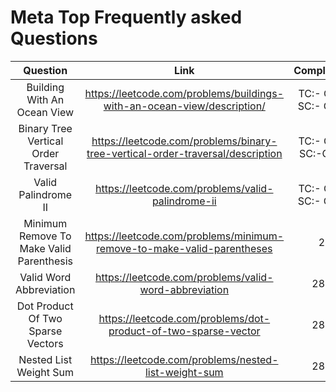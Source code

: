 # Meta Top Frequently asked Questions

| Question | Link  | Complexity   |
| :---:   | :---: | :---: |
| Building With An Ocean View | https://leetcode.com/problems/buildings-with-an-ocean-view/description/  | TC:- O(n)<br>SC:- O(1)|
| Binary Tree Vertical Order Traversal | https://leetcode.com/problems/binary-tree-vertical-order-traversal/description  | TC:- O(n)<br>SC:-O(1) |
| Valid Palindrome II | https://leetcode.com/problems/valid-palindrome-ii | TC:- O(n)<br>SC:- O(1)   |
| Minimum Remove To Make Valid Parenthesis | https://leetcode.com/problems/minimum-remove-to-make-valid-parentheses   | 2 |
| Valid Word Abbreviation | https://leetcode.com/problems/valid-word-abbreviation  | 283   |
| Dot Product Of Two Sparse Vectors | https://leetcode.com/problems/dot-product-of-two-sparse-vector  | 283   |
| Nested List Weight Sum | https://leetcode.com/problems/nested-list-weight-sum | 283   |



